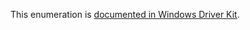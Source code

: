 This enumeration is [documented in Windows Driver Kit](https://learn.microsoft.com/en-us/windows-hardware/drivers/ddi/wdm/ne-wdm-_io_priority_hint).

